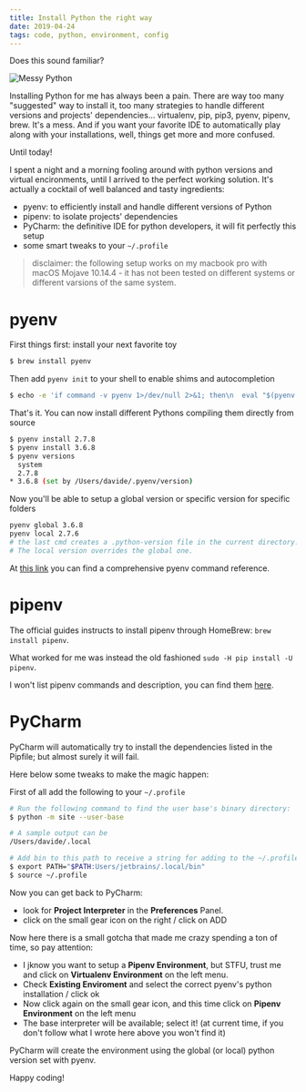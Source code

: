 ```yaml
---
title: Install Python the right way
date: 2019-04-24
tags: code, python, environment, config
---
```


Does this sound familiar?

![Messy Python](https://imgs.xkcd.com/comics/python_environment_2x.png)

Installing Python for me has always been a pain. There are way too many "suggested" way to install it, too many strategies to handle different versions and projects' dependencies... virtualenv, pip, pip3, pyenv, pipenv, brew. It's a mess. And if you want your favorite IDE to automatically play along with your installations, well, things get more and more confused.

Until today!

I spent a night and a morning fooling around with python versions and virtual encironments, until I arrived to the perfect working solution. It's actually a cocktail of well balanced and tasty ingredients:

- pyenv: to efficiently install and handle different versions of Python
- pipenv: to isolate projects' dependencies
- PyCharm: the definitive IDE for python developers, it will fit perfectly this setup
- some smart tweaks to your `~/.profile`

> disclaimer: the following setup works on my macbook pro with macOS Mojave 10.14.4 - it has not been tested on different systems or different varsions of the same system.

# pyenv

First things first: install your next favorite toy

```bash
$ brew install pyenv
```

Then add `pyenv init` to your shell to enable shims and autocompletion

```bash
$ echo -e 'if command -v pyenv 1>/dev/null 2>&1; then\n  eval "$(pyenv init -)"\nfi' >> ~/.profile
```

That's it. You can now install different Pythons compiling them directly from source

```bash
$ pyenv install 2.7.8
$ pyenv install 3.6.8
$ pyenv versions
  system
  2.7.8
* 3.6.8 (set by /Users/davide/.pyenv/version)
```

Now you'll be able to setup a global version or specific version for specific folders

```bash
pyenv global 3.6.8
pyenv local 2.7.6
# the last cmd creates a .python-version file in the current directory.
# The local version overrides the global one.
```

At [this link](https://github.com/pyenv/pyenv/blob/master/COMMANDS.md) you can find a comprehensive pyenv command reference.

# pipenv

The official guides instructs to install pipenv through HomeBrew: `brew install pipenv`.

What worked for me was instead the old fashioned `sudo -H pip install -U pipenv`.

I won't list pipenv commands and description, you can find them [here](https://github.com/pypa/pipenv).

# PyCharm

PyCharm will automatically try to install the dependencies listed in the Pipfile; but almost surely it will fail.

Here below some tweaks to make the magic happen:

First of all add the following to your `~/.profile`

```bash
# Run the following command to find the user base's binary directory:
$ python -m site --user-base

# A sample output can be
/Users/davide/.local

# Add bin to this path to receive a string for adding to the ~/.profile file, for example:
$ export PATH="$PATH:Users/jetbrains/.local/bin"
$ source ~/.profile
```

Now you can get back to PyCharm:

- look for **Project Interpreter** in the **Preferences** Panel.
- click on the small gear icon on the right / click on ADD

Now here there is a small gotcha that made me crazy spending a ton of time, so pay attention:

- I jknow you want to setup a **Pipenv Environment**, but STFU, trust me and click on **Virtualenv Environment** on the left menu.
- Check **Existing Enviroment** and select the correct pyenv's python installation / click ok
- Now click again on the small gear icon, and this time click on **Pipenv Environment** on the left menu
- The base interpreter will be available; select it! (at current time, if you don't follow what I wrote here above you won't find it)

PyCharm will create the environment using the global (or local) python version set with pyenv.

Happy coding!
